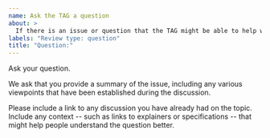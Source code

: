 ```yaml
---
name: Ask the TAG a question
about: >
  If there is an issue or question that the TAG might be able to help with
labels: "Review type: question"
title: "Question:"
---
```


Ask your question.

We ask that you provide a summary of the issue, including any various viewpoints that have been established during the discussion.

Please include a link to any discussion you have already had on the topic.  Include any context -- such as links to explainers or specifications -- that might help people understand the question better.
